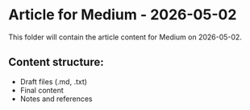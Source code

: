 # Article for Medium - 2026-05-02

This folder will contain the article content for Medium on 2026-05-02.

## Content structure:
- Draft files (.md, .txt)
- Final content
- Notes and references

